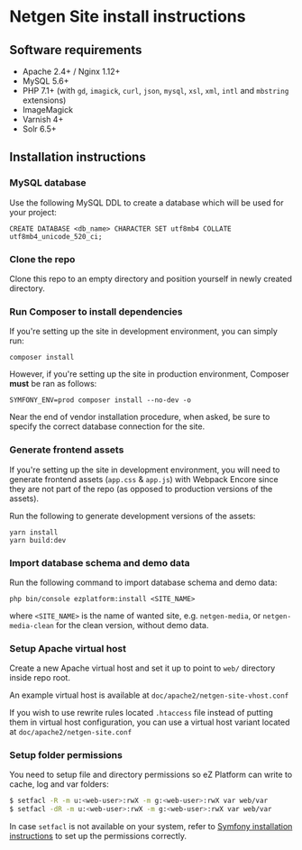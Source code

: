 Netgen Site install instructions
================================

Software requirements
---------------------

* Apache 2.4+ / Nginx 1.12+
* MySQL 5.6+
* PHP 7.1+ (with `gd`, `imagick`, `curl`, `json`, `mysql`, `xsl`, `xml`, `intl` and `mbstring` extensions)
* ImageMagick
* Varnish 4+
* Solr 6.5+

Installation instructions
-------------------------

### MySQL database

Use the following MySQL DDL to create a database which will be used for your project:

```mysql
CREATE DATABASE <db_name> CHARACTER SET utf8mb4 COLLATE utf8mb4_unicode_520_ci;
```

### Clone the repo

Clone this repo to an empty directory and position yourself in newly created directory.

### Run Composer to install dependencies

If you're setting up the site in development environment, you can simply run:

```
composer install
```

However, if you're setting up the site in production environment,
Composer **must** be ran as follows:

```
SYMFONY_ENV=prod composer install --no-dev -o
```

Near the end of vendor installation procedure, when asked, be sure to specify
the correct database connection for the site.

### Generate frontend assets

If you're setting up the site in development environment, you will need to
generate frontend assets (`app.css` & `app.js`) with Webpack Encore since
they are not part of the repo (as opposed to production versions of the assets).

Run the following to generate development versions of the assets:

```
yarn install
yarn build:dev
```

### Import database schema and demo data

Run the following command to import database schema and demo data:

```
php bin/console ezplatform:install <SITE_NAME>
```

where `<SITE_NAME>` is the name of wanted site, e.g. `netgen-media`,
or `netgen-media-clean` for the clean version, without demo data.

### Setup Apache virtual host

Create a new Apache virtual host and set it up to point to `web/` directory
inside repo root.

An example virtual host is available at `doc/apache2/netgen-site-vhost.conf`

If you wish to use rewrite rules located `.htaccess` file instead of putting
them in virtual host configuration, you can use a virtual host variant located
at `doc/apache2/netgen-site.conf`

### Setup folder permissions

You need to setup file and directory permissions so eZ Platform can write to cache,
log and var folders:

```bash
$ setfacl -R -m u:<web-user>:rwX -m g:<web-user>:rwX var web/var
$ setfacl -dR -m u:<web-user>:rwX -m g:<web-user>:rwX var web/var
```

In case `setfacl` is not available on your system, refer to [Symfony installation instructions]
to set up the permissions correctly.

[Symfony installation instructions]: https://symfony.com/doc/3.4/setup/file_permissions.html
